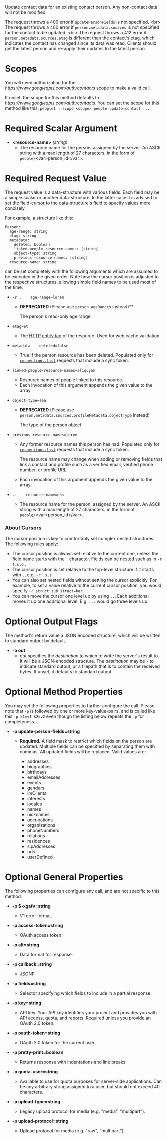 Update contact data for an existing contact person. Any non-contact data
will not be modified.

The request throws a 400 error if `updatePersonFields` is not specified.
&lt;br&gt;
The request throws a 400 error if `person.metadata.sources` is not
specified for the contact to be updated.
&lt;br&gt;
The request throws a 412 error if `person.metadata.sources.etag` is
different than the contact&#39;s etag, which indicates the contact has changed
since its data was read. Clients should get the latest person and re-apply
their updates to the latest person.
# Scopes

You will need authorization for the *https://www.googleapis.com/auth/contacts* scope to make a valid call.

If unset, the scope for this method defaults to *https://www.googleapis.com/auth/contacts*.
You can set the scope for this method like this: `people1 --scope <scope> people update-contact ...`
# Required Scalar Argument
* **&lt;resource-name&gt;** *(string)*
    - The resource name for the person, assigned by the server. An ASCII string
        with a max length of 27 characters, in the form of
        `people/`&lt;var&gt;person_id&lt;/var&gt;.
# Required Request Value

The request value is a data-structure with various fields. Each field may be a simple scalar or another data-structure.
In the latter case it is advised to set the field-cursor to the data-structure's field to specify values more concisely.

For example, a structure like this:
```
Person:
  age-range: string
  etag: string
  metadata:
    deleted: boolean
    linked-people-resource-names: [string]
    object-type: string
    previous-resource-names: [string]
  resource-name: string

```

can be set completely with the following arguments which are assumed to be executed in the given order. Note how the cursor position is adjusted to the respective structures, allowing simple field names to be used most of the time.

* `-r .    age-range=lorem`
    - **DEPRECATED** (Please use `person.ageRanges` instead)**
        
        The person&#39;s read-only age range.
* `etag=et`
    - The [HTTP entity tag](https://en.wikipedia.org/wiki/HTTP_ETag) of the
        resource. Used for web cache validation.
* `metadata    deleted=false`
    - True if the person resource has been deleted. Populated only for
        [`connections.list`](/people/api/rest/v1/people.connections/list) requests
        that include a sync token.
* `linked-people-resource-names=aliquyam`
    - Resource names of people linked to this resource.
    - Each invocation of this argument appends the given value to the array.
* `object-type=sea`
    - **DEPRECATED** (Please use
        `person.metadata.sources.profileMetadata.objectType` instead)
        
        The type of the person object.
* `previous-resource-names=lorem`
    - Any former resource names this person has had. Populated only for
        [`connections.list`](/people/api/rest/v1/people.connections/list) requests
        that include a sync token.
        
        The resource name may change when adding or removing fields that link a
        contact and profile such as a verified email, verified phone number, or
        profile URL.
    - Each invocation of this argument appends the given value to the array.

* `..    resource-name=eos`
    - The resource name for the person, assigned by the server. An ASCII string
        with a max length of 27 characters, in the form of
        `people/`&lt;var&gt;person_id&lt;/var&gt;.


### About Cursors

The cursor position is key to comfortably set complex nested structures. The following rules apply:

* The cursor position is always set relative to the current one, unless the field name starts with the `.` character. Fields can be nested such as in `-r f.s.o` .
* The cursor position is set relative to the top-level structure if it starts with `.`, e.g. `-r .s.s`
* You can also set nested fields without setting the cursor explicitly. For example, to set a value relative to the current cursor position, you would specify `-r struct.sub_struct=bar`.
* You can move the cursor one level up by using `..`. Each additional `.` moves it up one additional level. E.g. `...` would go three levels up.


# Optional Output Flags

The method's return value a JSON encoded structure, which will be written to standard output by default.

* **-o out**
    - *out* specifies the *destination* to which to write the server's result to.
      It will be a JSON-encoded structure.
      The *destination* may be `-` to indicate standard output, or a filepath that is to contain the received bytes.
      If unset, it defaults to standard output.
# Optional Method Properties

You may set the following properties to further configure the call. Please note that `-p` is followed by one 
or more key-value-pairs, and is called like this `-p k1=v1 k2=v2` even though the listing below repeats the
`-p` for completeness.

* **-p update-person-fields=string**
    - **Required.** A field mask to restrict which fields on the person are
        updated. Multiple fields can be specified by separating them with commas.
        All updated fields will be replaced. Valid values are:
        
        * addresses
        * biographies
        * birthdays
        * emailAddresses
        * events
        * genders
        * imClients
        * interests
        * locales
        * names
        * nicknames
        * occupations
        * organizations
        * phoneNumbers
        * relations
        * residences
        * sipAddresses
        * urls
        * userDefined

# Optional General Properties

The following properties can configure any call, and are not specific to this method.

* **-p $-xgafv=string**
    - V1 error format.

* **-p access-token=string**
    - OAuth access token.

* **-p alt=string**
    - Data format for response.

* **-p callback=string**
    - JSONP

* **-p fields=string**
    - Selector specifying which fields to include in a partial response.

* **-p key=string**
    - API key. Your API key identifies your project and provides you with API access, quota, and reports. Required unless you provide an OAuth 2.0 token.

* **-p oauth-token=string**
    - OAuth 2.0 token for the current user.

* **-p pretty-print=boolean**
    - Returns response with indentations and line breaks.

* **-p quota-user=string**
    - Available to use for quota purposes for server-side applications. Can be any arbitrary string assigned to a user, but should not exceed 40 characters.

* **-p upload-type=string**
    - Legacy upload protocol for media (e.g. &#34;media&#34;, &#34;multipart&#34;).

* **-p upload-protocol=string**
    - Upload protocol for media (e.g. &#34;raw&#34;, &#34;multipart&#34;).
